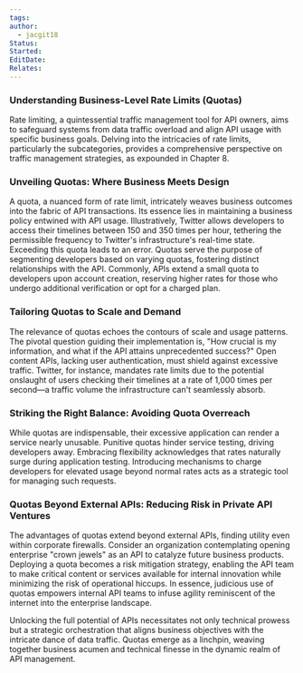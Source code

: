 ```yaml
---
tags: 
author:
  - jacgit18
Status: 
Started: 
EditDate: 
Relates:
---
```

### **Understanding Business-Level Rate Limits (Quotas)**

Rate limiting, a quintessential traffic management tool for API owners, aims to safeguard systems from data traffic overload and align API usage with specific business goals. Delving into the intricacies of rate limits, particularly the subcategories, provides a comprehensive perspective on traffic management strategies, as expounded in Chapter 8.

### **Unveiling Quotas: Where Business Meets Design**

A quota, a nuanced form of rate limit, intricately weaves business outcomes into the fabric of API transactions. Its essence lies in maintaining a business policy entwined with API usage. Illustratively, Twitter allows developers to access their timelines between 150 and 350 times per hour, tethering the permissible frequency to Twitter's infrastructure's real-time state. Exceeding this quota leads to an error. Quotas serve the purpose of segmenting developers based on varying quotas, fostering distinct relationships with the API. Commonly, APIs extend a small quota to developers upon account creation, reserving higher rates for those who undergo additional verification or opt for a charged plan.

### **Tailoring Quotas to Scale and Demand**

The relevance of quotas echoes the contours of scale and usage patterns. The pivotal question guiding their implementation is, "How crucial is my information, and what if the API attains unprecedented success?" Open content APIs, lacking user authentication, must shield against excessive traffic. Twitter, for instance, mandates rate limits due to the potential onslaught of users checking their timelines at a rate of 1,000 times per second—a traffic volume the infrastructure can't seamlessly absorb.

### **Striking the Right Balance: Avoiding Quota Overreach**

While quotas are indispensable, their excessive application can render a service nearly unusable. Punitive quotas hinder service testing, driving developers away. Embracing flexibility acknowledges that rates naturally surge during application testing. Introducing mechanisms to charge developers for elevated usage beyond normal rates acts as a strategic tool for managing such requests.

### **Quotas Beyond External APIs: Reducing Risk in Private API Ventures**

The advantages of quotas extend beyond external APIs, finding utility even within corporate firewalls. Consider an organization contemplating opening enterprise "crown jewels" as an API to catalyze future business products. Deploying a quota becomes a risk mitigation strategy, enabling the API team to make critical content or services available for internal innovation while minimizing the risk of operational hiccups. In essence, judicious use of quotas empowers internal API teams to infuse agility reminiscent of the internet into the enterprise landscape.

Unlocking the full potential of APIs necessitates not only technical prowess but a strategic orchestration that aligns business objectives with the intricate dance of data traffic. Quotas emerge as a linchpin, weaving together business acumen and technical finesse in the dynamic realm of API management. 